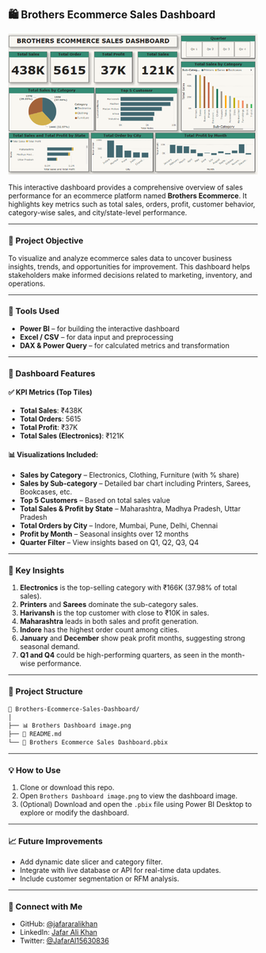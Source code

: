 ## 🛍️ Brothers Ecommerce Sales Dashboard

![Brothers Ecommerce Dashboard](./Brothers%20Dashboard%20image.png)

This interactive dashboard provides a comprehensive overview of sales performance for an ecommerce platform named **Brothers Ecommerce**. It highlights key metrics such as total sales, orders, profit, customer behavior, category-wise sales, and city/state-level performance.

---

### 📌 Project Objective

To visualize and analyze ecommerce sales data to uncover business insights, trends, and opportunities for improvement. This dashboard helps stakeholders make informed decisions related to marketing, inventory, and operations.

---

### 🔧 Tools Used

* **Power BI** – for building the interactive dashboard
* **Excel / CSV** – for data input and preprocessing
* **DAX & Power Query** – for calculated metrics and transformation

---

### 🚀 Dashboard Features

#### ✅ KPI Metrics (Top Tiles)

* **Total Sales**: ₹438K
* **Total Orders**: 5615
* **Total Profit**: ₹37K
* **Total Sales (Electronics)**: ₹121K

#### 📊 Visualizations Included:

* **Sales by Category** – Electronics, Clothing, Furniture (with % share)
* **Sales by Sub-category** – Detailed bar chart including Printers, Sarees, Bookcases, etc.
* **Top 5 Customers** – Based on total sales value
* **Total Sales & Profit by State** – Maharashtra, Madhya Pradesh, Uttar Pradesh
* **Total Orders by City** – Indore, Mumbai, Pune, Delhi, Chennai
* **Profit by Month** – Seasonal insights over 12 months
* **Quarter Filter** – View insights based on Q1, Q2, Q3, Q4

---

### 🧠 Key Insights

1. **Electronics** is the top-selling category with ₹166K (37.98% of total sales).
2. **Printers** and **Sarees** dominate the sub-category sales.
3. **Harivansh** is the top customer with close to ₹10K in sales.
4. **Maharashtra** leads in both sales and profit generation.
5. **Indore** has the highest order count among cities.
6. **January** and **December** show peak profit months, suggesting strong seasonal demand.
7. **Q1 and Q4** could be high-performing quarters, as seen in the month-wise performance.

---

### 📂 Project Structure

```bash
📁 Brothers-Ecommerce-Sales-Dashboard/
│
├── 📊 Brothers Dashboard image.png
├── 📄 README.md
└── 📁 Brothers Ecommerce Sales Dashboard.pbix
```

---

### 💡 How to Use

1. Clone or download this repo.
2. Open `Brothers Dashboard image.png` to view the dashboard image.
3. (Optional) Download and open the `.pbix` file using Power BI Desktop to explore or modify the dashboard.

---

### 📈 Future Improvements

* Add dynamic date slicer and category filter.
* Integrate with live database or API for real-time data updates.
* Include customer segmentation or RFM analysis.

---

### 🔗 Connect with Me

* GitHub: [@jafararalikhan](https://github.com/jafararalikhan)
* LinkedIn: [Jafar Ali Khan](https://www.linkedin.com/in/jafar-alikhan/)
* Twitter: [@JafarAl15630836](https://x.com/JafarAl15630836?t=fFyD9844VxvXI8HRQhA9_A)
